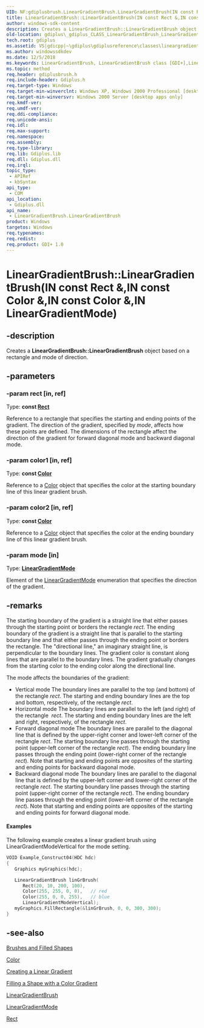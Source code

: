 ```yaml
---
UID: NF:gdiplusbrush.LinearGradientBrush.LinearGradientBrush(IN const Rect &,IN const Color &,IN const Color &,IN LinearGradientMode)
title: LinearGradientBrush::LinearGradientBrush(IN const Rect &,IN const Color &,IN const Color &,IN LinearGradientMode) (gdiplusbrush.h)
author: windows-sdk-content
description: Creates a LinearGradientBrush::LinearGradientBrush object based on a rectangle and mode of direction.
old-location: gdiplus\_gdiplus_CLASS_LinearGradientBrush_LinearGradientBrush_Rect_rect_Color_color1_Color_color2_LinearGra.htm
tech.root: gdiplus
ms.assetid: VS|gdicpp|~\gdiplus\gdiplusreference\classes\lineargradientbrushclass\lineargradientbrushconstructors\lineargradientbrush_87rectamprect_colorampcolor1_colorampcol.htm
ms.author: windowssdkdev
ms.date: 12/5/2018
ms.keywords: LinearGradientBrush, LinearGradientBrush class [GDI+],LinearGradientBrush constructor, LinearGradientBrush constructor [GDI+], LinearGradientBrush constructor [GDI+],LinearGradientBrush class, LinearGradientBrush.LinearGradientBrush, LinearGradientBrush.LinearGradientBrush(IN const Rect &,IN const Color &,IN const Color &,IN LinearGradientMode), LinearGradientBrush.LinearGradientBrush(const Rect&,const Color&,const Color&,LinearGradientMode), LinearGradientBrush::LinearGradientBrush, LinearGradientBrush::LinearGradientBrush(IN const Rect &,IN const Color &,IN const Color &,IN LinearGradientMode), _gdiplus_CLASS_LinearGradientBrush_LinearGradientBrush_Rect_rect_Color_color1_Color_color2_LinearGra, gdiplus._gdiplus_CLASS_LinearGradientBrush_LinearGradientBrush_Rect_rect_Color_color1_Color_color2_LinearGra
ms.topic: method
req.header: gdiplusbrush.h
req.include-header: Gdiplus.h
req.target-type: Windows
req.target-min-winverclnt: Windows XP, Windows 2000 Professional [desktop apps only]
req.target-min-winversvr: Windows 2000 Server [desktop apps only]
req.kmdf-ver: 
req.umdf-ver: 
req.ddi-compliance: 
req.unicode-ansi: 
req.idl: 
req.max-support: 
req.namespace: 
req.assembly: 
req.type-library: 
req.lib: Gdiplus.lib
req.dll: Gdiplus.dll
req.irql: 
topic_type:
 - APIRef
 - kbSyntax
api_type:
 - COM
api_location:
 - Gdiplus.dll
api_name:
 - LinearGradientBrush.LinearGradientBrush
product: Windows
targetos: Windows
req.typenames: 
req.redist: 
req.product: GDI+ 1.0
---
```


# LinearGradientBrush::LinearGradientBrush(IN const Rect &,IN const Color &,IN const Color &,IN LinearGradientMode)


## -description


Creates a <b>LinearGradientBrush::LinearGradientBrush</b> object based on a rectangle and mode of direction.


## -parameters




### -param rect [in, ref]

Type: <b>const <a href="https://msdn.microsoft.com/en-us/library/ms534495(v=VS.85).aspx">Rect</a></b>

Reference to a rectangle that specifies the starting and ending points of the gradient. The direction of the gradient, specified by <i>mode</i>, affects how these points are defined. The dimensions of the rectangle affect the direction of the gradient for forward diagonal mode and backward diagonal mode. 


### -param color1 [in, ref]

Type: <b>const <a href="https://msdn.microsoft.com/en-us/library/ms534427(v=VS.85).aspx">Color</a></b>

Reference to a <a href="https://msdn.microsoft.com/en-us/library/ms534427(v=VS.85).aspx">Color</a> object that specifies the color at the starting boundary line of this linear gradient brush. 


### -param color2 [in, ref]

Type: <b>const <a href="https://msdn.microsoft.com/en-us/library/ms534427(v=VS.85).aspx">Color</a></b>

Reference to a <a href="https://msdn.microsoft.com/en-us/library/ms534427(v=VS.85).aspx">Color</a> object that specifies the color at the ending boundary line of this linear gradient brush. 


### -param mode [in]

Type: <b><a href="https://msdn.microsoft.com/en-us/library/ms534144(v=VS.85).aspx">LinearGradientMode</a></b>

Element of the <a href="https://msdn.microsoft.com/en-us/library/ms534144(v=VS.85).aspx">LinearGradientMode</a> enumeration that specifies the direction of the gradient. 


## -remarks



The starting boundary of the gradient is a straight line that either passes through the starting point or borders the rectangle <i>rect</i>. The ending boundary of the gradient is a straight line that is parallel to the starting boundary line and that either passes through the ending point or borders the rectangle. The "directional line," an imaginary straight line, is perpendicular to the boundary lines. The gradient color is constant along lines that are parallel to the boundary lines. The gradient gradually changes from the starting color to the ending color along the directional line. 

The mode affects the boundaries of the gradient: 

<ul>
<li>Vertical mode 
							The boundary lines are parallel to the top (and bottom) of the rectangle <i>rect</i>. The starting and ending boundary lines are the top and bottom, respectively, of the rectangle <i>rect</i>. 

</li>
<li>Horizontal mode 
							The boundary lines are parallel to the left (and right) of the rectangle 
							<i>rect</i>. The starting and ending boundary lines are the left and right, respectively, of the rectangle <i>rect</i>. 

</li>
<li>Forward diagonal mode 
							The boundary lines are parallel to the diagonal line that is defined by the upper-right corner and lower-left corner of the rectangle <i>rect</i>. The starting boundary line passes through the starting point (upper-left corner of the rectangle <i>rect</i>). The ending boundary line passes through the ending point (lower-right corner of the rectangle <i>rect</i>). Note that starting and ending points are opposites of the starting and ending points for backward diagonal mode. 

</li>
<li>Backward diagonal mode 
							The boundary lines are parallel to the diagonal line that is defined by the upper-left corner and lower-right corner of the rectangle <i>rect</i>. The starting boundary line passes through the starting point (upper-right corner of the rectangle <i>rect</i>). The ending boundary line passes through the ending point (lower-left corner of the rectangle <i>rect</i>). Note that starting and ending points are opposites of the starting and ending points for forward diagonal mode. 

</li>
</ul>

#### Examples



The following example creates a linear gradient brush using LinearGradientModeVertical for the mode setting. 


```cpp
VOID Example_Construct04(HDC hdc)
{
   Graphics myGraphics(hdc);

   LinearGradientBrush linGrBrush(
      Rect(20, 10, 200, 100),
      Color(255, 255, 0, 0),   // red
      Color(255, 0, 0, 255),   // blue
      LinearGradientModeVertical);
   myGraphics.FillRectangle(&linGrBrush, 0, 0, 300, 300); 
}
```





## -see-also




<a href="https://msdn.microsoft.com/en-us/library/ms536356(v=VS.85).aspx">Brushes and Filled Shapes</a>



<a href="https://msdn.microsoft.com/en-us/library/ms534427(v=VS.85).aspx">Color</a>



<a href="https://msdn.microsoft.com/en-us/library/ms533914(v=VS.85).aspx">Creating a Linear Gradient</a>



<a href="https://msdn.microsoft.com/en-us/library/ms533856(v=VS.85).aspx">Filling a Shape with a Color Gradient</a>



<a href="https://msdn.microsoft.com/en-us/library/ms534473(v=VS.85).aspx">LinearGradientBrush</a>



<a href="https://msdn.microsoft.com/en-us/library/ms534144(v=VS.85).aspx">LinearGradientMode</a>



<a href="https://msdn.microsoft.com/en-us/library/ms534495(v=VS.85).aspx">Rect</a>
 

 

